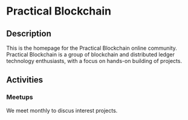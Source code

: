 # Practical Blockchain

## Description

This is the homepage for the Practical Blockchain online community. Practical Blockchain is a group of blockchain and distributed ledger technology enthusiasts, with a focus on hands-on building of projects.

## Activities

### Meetups

We meet monthly to discus interest projects.
